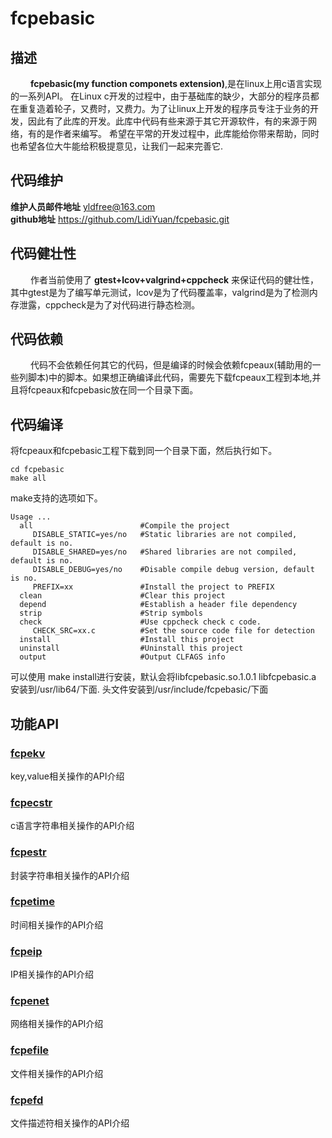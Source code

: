 # fcpebasic
## 描述
&emsp;&emsp; **fcpebasic(my function componets extension)**,是在linux上用c语言实现的一系列API。 在Linux c开发的过程中，由于基础库的缺少，大部分的程序员都在重复造着轮子，又费时，又费力。为了让linux上开发的程序员专注于业务的开发，因此有了此库的开发。此库中代码有些来源于其它开源软件，有的来源于网络，有的是作者来编写。 希望在平常的开发过程中，此库能给你带来帮助，同时也希望各位大牛能给积极提意见，让我们一起来完善它.<br/>

## 代码维护
__维护人员邮件地址__ yldfree@163.com <br/>
__github地址__ https://github.com/LidiYuan/fcpebasic.git <br/>  

## 代码健壮性
&emsp;&emsp; 作者当前使用了 __gtest+lcov+valgrind+cppcheck__ 来保证代码的健壮性，其中gtest是为了编写单元测试，lcov是为了代码覆盖率，valgrind是为了检测内存泄露，cppcheck是为了对代码进行静态检测。

## 代码依赖
&emsp;&emsp; 代码不会依赖任何其它的代码，但是编译的时候会依赖fcpeaux(辅助用的一些列脚本)中的脚本。如果想正确编译此代码，需要先下载fcpeaux工程到本地,并且将fcpeaux和fcpebasic放在同一个目录下面。

## 代码编译
将fcpeaux和fcpebasic工程下载到同一个目录下面，然后执行如下。
```
cd fcpebasic
make all
```
make支持的选项如下。
```
Usage ...
  all                        #Compile the project
     DISABLE_STATIC=yes/no   #Static libraries are not compiled, default is no.
     DISABLE_SHARED=yes/no   #Shared libraries are not compiled, default is no.
     DISABLE_DEBUG=yes/no    #Disable compile debug version, default is no.
     PREFIX=xx               #Install the project to PREFIX
  clean                      #Clear this project
  depend                     #Establish a header file dependency
  strip                      #Strip symbols
  check                      #Use cppcheck check c code.
     CHECK_SRC=xx.c          #Set the source code file for detection
  install                    #Install this project
  uninstall                  #Uninstall this project
  output                     #Output CLFAGS info
```
可以使用 make install进行安装，默认会将libfcpebasic.so.1.0.1 libfcpebasic.a 安装到/usr/lib64/下面. 头文件安装到/usr/include/fcpebasic/下面


## 功能API
### [fcpekv](doc/fcpekv.md "click to jump")
key,value相关操作的API介绍

### [fcpecstr](doc/fcpecstr.md "click to jump")
c语言字符串相关操作的API介绍

### [fcpestr](doc/fcpestr.md "click to jump")
封装字符串相关操作的API介绍

### [fcpetime](doc/fcpetime.md "click to jump")
时间相关操作的API介绍

### [fcpeip](doc/fcpeip.md "click to jump")
IP相关操作的API介绍

### [fcpenet](doc/fcpenet.md "click to jump")
网络相关操作的API介绍

### [fcpefile](doc/fcpefile.md "click to jump")
文件相关操作的API介绍

### [fcpefd](doc/fcpefd.md "click to jump")
文件描述符相关操作的API介绍

